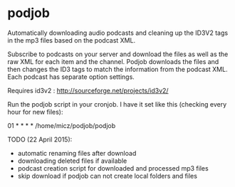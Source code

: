 # podjob
Automatically downloading audio podcasts and cleaning up the ID3V2 tags in the mp3 files based on the podcast XML.

Subscribe to podcasts on your server and download the files as well as the raw XML for each item and the channel. Podjob downloads the files and then changes the ID3 tags to match the information from the podcast XML. Each podcast has separate option settings.

Requires id3v2 : http://sourceforge.net/projects/id3v2/

Run the podjob script in your cronjob. I have it set like this (checking every hour for new files):

01 * * * * /home/micz/podjob/podjob

TODO (22 April 2015):

* automatic renaming files after download
* downloading deleted files if available
* podcast creation script for downloaded and processed mp3 files
* skip download if podjob can not create local folders and files
